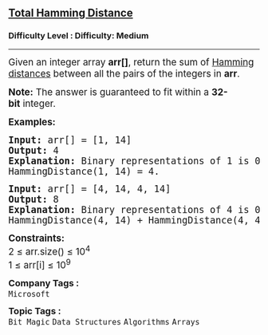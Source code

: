 <h2><a href="https://www.geeksforgeeks.org/problems/total-hamming-distance/1?page=1&difficulty=Medium&status=unsolved,attempted&sortBy=accuracy">Total Hamming Distance</a></h2><h3>Difficulty Level : Difficulty: Medium</h3><hr><div class="problems_problem_content__Xm_eO"><p><span style="font-size: 14pt;">Given an integer array <strong>arr[]</strong>, return the sum of <a href="https://www.geeksforgeeks.org/hamming-distance-between-two-integers/" target="_blank" rel="noopener">Hamming distances</a> between all the pairs of the integers in <strong>arr</strong>.</span></p>
<p><strong style="font-size: 18.6667px;">Note:</strong><span style="font-size: 18.6667px;">&nbsp;The answer is guaranteed to fit within a&nbsp;</span><strong style="font-size: 18.6667px;">32-bit</strong><span style="font-size: 18.6667px;">&nbsp;integer.</span></p>
<p><span style="font-size: 14pt;"><strong>Examples:</strong></span></p>
<pre><span style="font-size: 14pt;"><span style="font-size: 14pt;"><strong>Input:&nbsp;</strong>arr[] = [1, 14]</span><br style="font-size: medium;"><span style="font-size: 14pt;"><strong>Output: </strong>4<strong><br>Explanation:&nbsp;</strong>Binary representations of 1 is 0001, 14 is 1110. The answer will be:</span><br style="font-size: medium;"><span style="font-size: 14pt;">HammingDistance(1, 14) = 4.</span></span></pre>
<pre><span style="font-size: 14pt;"><strong>Input: </strong>arr[] = [4, 14, 4, 14]</span><br><span style="font-size: 14pt;"><strong>Output: </strong>8<strong><br>Explanation: </strong>Binary representations of 4 is 0100, 14 is 1110. The answer will be:</span><br><span style="font-size: 14pt;">HammingDistance(4, 14) + HammingDistance(4, 4) +&nbsp;</span><span style="font-size: 18.6667px;">HammingDistance(4, 14) + </span><span style="font-size: 14pt;">HammingDistance(14, 4) + </span><span style="font-size: 18.6667px;">HammingDistance(14, 14) +</span><span style="font-size: 14pt;">&nbsp;</span><span style="font-size: 18.6667px;">HammingDistance(4, 14) </span><span style="font-size: 14pt;">= 2 + 0 + 2 + 2 + 0 + 2 = 8.</span></pre>
<p><span style="font-size: 14pt;"><strong>Constraints:<br></strong></span><span style="font-size: 14pt;">2 ≤ arr.size() ≤ 10<sup>4</sup><br>1 ≤ arr[i] ≤ 10<sup>9</sup></span></p></div><p><span style=font-size:18px><strong>Company Tags : </strong><br><code>Microsoft</code>&nbsp;<br><p><span style=font-size:18px><strong>Topic Tags : </strong><br><code>Bit Magic</code>&nbsp;<code>Data Structures</code>&nbsp;<code>Algorithms</code>&nbsp;<code>Arrays</code>&nbsp;